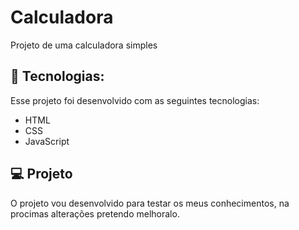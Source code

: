 # Calculadora

Projeto de uma calculadora simples

## 🚀 Tecnologias:

Esse projeto foi desenvolvido com as seguintes tecnologias:

- HTML
- CSS
- JavaScript

## 💻 Projeto

O projeto vou desenvolvido para testar os meus conhecimentos, na procimas alterações pretendo
melhoralo.

